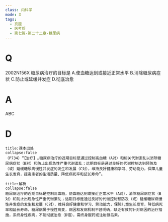 ```yaml
---
class: 内科学
mode: X
tags:
  - 真题
  - 医考帮
  - 第七篇-第二十二章-糖尿病
---
```


# Q
2002N156X 糖尿病治疗的目标是
A.使血糖达到或接近正常水平
B.消除糖尿病症状
C.防止或延缓并发症
D.彻底治愈

# A
ABC
# D
```ad-note
title:课本出处
collapse:false
（P734）“【治疗】…糖尿病治疗的近期目标是通过控制高血糖（A对）和相关代谢紊乱以消除糖尿病症状（B对）和防止出现急性严重代谢紊乱；远期目标是通过良好的代谢控制达到预防及（或）延缓糖尿病慢性并发症的发生和发展（C对），维持良好健康和学习、劳动能力，保障儿童生长发育，提高患者的生活质量、降低病死率和延长寿命”。
```

```ad-summary
title:解析
collapse:false
糖尿病治疗的近期目标是控制高血糖，使血糖达到或接近正常水平（A对），消除糖尿病症状（B对）和防止出现急性严重代谢紊乱；远期目标是通过良好的代谢控制预防及（或）延缓糖尿病慢性并发症的发生和发展（C对），维持良好健康和学习、劳动能力，保障儿童生长发育，降低病死率和延长寿命。糖尿病属于慢性病变，病因和发病机制不甚明确，缺乏有效的针对病因的治疗措施，系终身性疾病，不能彻底治愈（D错），需终身服药或注射胰岛素。
```

